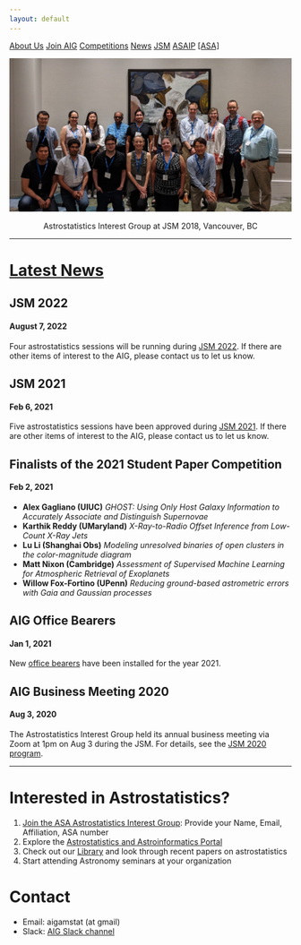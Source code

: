 ```yaml
---
layout: default
---
```




<a href="./about_us.html" class="btn">About Us</a>
<a href="./join.html" class="btn">Join AIG</a>
<a href="./competition/" class="btn">Competitions</a>
<a href="./news.html" class="btn">News</a>
<a href="./jsm2022/index.html" class="btn">JSM</a>
<a href="./ASAIP/index.html" class="btn">ASAIP</a>
<a href="https://www.amstat.org" class="btn">[ASA]</a>

![AIG @JSM 2018](./images/jsm_astrostat_meeting.jpg)
<p style="text-align: center;">Astrostatistics Interest Group at JSM 2018, Vancouver, BC </p>


---
# [Latest News](./news.html)

## JSM 2022
#### August 7, 2022
Four astrostatistics sessions will be running during [JSM 2022](./jsm2022/index.html). If there are other items of interest to the AIG, please contact us to let us know.

## JSM 2021
#### Feb 6, 2021
Five astrostatistics sessions have been approved during [JSM 2021](./jsm2021/index.html).  If there are other items of interest to the AIG, please contact us to let us know.

## Finalists of the 2021 Student Paper Competition
#### Feb 2, 2021
- **Alex Gagliano (UIUC)** *GHOST: Using Only Host Galaxy Information to Accurately Associate and Distinguish Supernovae*
- **Karthik Reddy (UMaryland)** *X-Ray-to-Radio Offset Inference from Low-Count X-Ray Jets*
- **Lu Li (Shanghai Obs)** *Modeling unresolved binaries of open clusters in the color-magnitude diagram*
- **Matt Nixon (Cambridge)** *Assessment of Supervised Machine Learning for Atmospheric Retrieval of Exoplanets*
- **Willow Fox-Fortino (UPenn)** *Reducing ground-based astrometric errors with Gaia and Gaussian processes*

## AIG Office Bearers
#### Jan 1, 2021
New [office bearers](./about_us.html#officers) have been installed for the year 2021.

## AIG Business Meeting 2020
#### Aug 3, 2020
The Astrostatistics Interest Group held its annual business meeting via Zoom at 1pm on Aug 3 during the JSM.  For details, see the [JSM 2020 program](./jsm2020/index.html#aig-business-meeting).

---

# Interested in Astrostatistics?

1. [Join the ASA Astrostatistics Interest Group](./join.html): Provide your Name, Email, Affiliation, ASA number 
2. Explore the [Astrostatistics and Astroinformatics Portal](https://asaip.psu.edu/)
3. Check out our [Library]() and look through recent papers on astrostatistics
4. Start attending Astronomy seminars at your organization

# Contact

- Email: aigamstat (at gmail)
- Slack: [AIG Slack channel](https://astrostatisti-dzq6013.slack.com/archives/C011GJMLLET)
